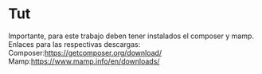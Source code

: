 # Tut
Importante, para este trabajo deben tener instalados el composer y mamp.
Enlaces para las respectivas descargas:
Composer:https://getcomposer.org/download/
Mamp:https://www.mamp.info/en/downloads/
